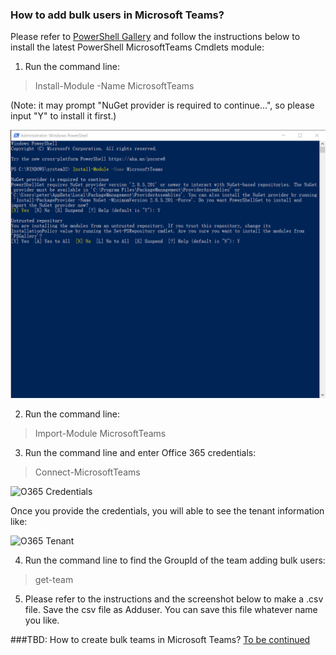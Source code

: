 ### How to add bulk users in Microsoft Teams?
Please refer to [PowerShell Gallery](https://www.powershellgallery.com/packages/MicrosoftTeams/) and follow the instructions below to install the latest PowerShell MicrosoftTeams Cmdlets module:
1. Run the command line:
  > Install-Module -Name MicrosoftTeams

(Note: it may prompt "NuGet provider is required to continue...", so please input "Y" to install it first.)

![Teams Module](https://github.com/PeterWxin/powershell/blob/master/MicrosoftTeams/Screenshots/PowerShell_Teams01.png "Install teams module")

2. Run the command line:
  > Import-Module MicrosoftTeams
  
3. Run the command line and enter Office 365 credentials:
  > Connect-MicrosoftTeams

![O365 Credentials](https://flexmind.co/wp-content/uploads/2020/02/image-11.png "name & password")

Once you provide the credentials, you will able to see the tenant information like:

![O365 Tenant](https://flexmind.co/wp-content/uploads/2020/02/image-12.png "Tenant information")

4. Run the command line to find the GroupId of the team adding bulk users:
  > get-team

5. Please refer to the instructions and the screenshot below to make a .csv file. Save the csv file as Adduser. You can save this file whatever name you like.

###TBD: How to create bulk teams in Microsoft Teams?
[To be continued](https://www.jijitechnologies.com/blogs/create-teams-microsoft-teams-powershell)
